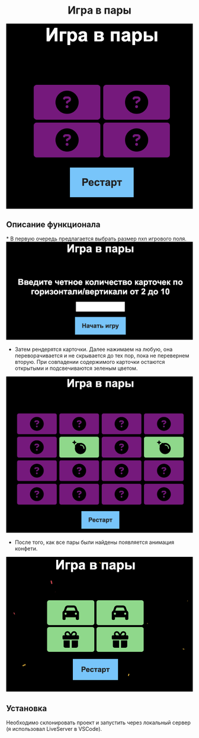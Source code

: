 <h1 align="center">Игра в пары</h1> 
<img align="center" src="https://github.com/GrigoryBoykov/illustrations/blob/main/couple/2x2.png">

<h2>Описание функционала</h2>
* В первую очередь предлагается выбрать размер nxn игрового поля. 
<img src="https://github.com/GrigoryBoykov/illustrations/blob/main/couple/main.png">

* Затем рендерятся карточки. Далее нажимаем на любую, она переворачивается и не скрывается до тех пор, пока не перевернем вторую. При совпадении содержимого карточки остаются открытыми и подсвечиваются зеленым цветом.
<img src="https://github.com/GrigoryBoykov/illustrations/blob/main/couple/Снимок%20экрана%202023-08-04%20в%2016.42.40.png">

* После того, как все пары были найдены появляется анимация конфети.
<img src="https://github.com/GrigoryBoykov/illustrations/blob/main/couple/final.png">

<h2>Установка</h2>
Необходимо склонировать проект и запустить через локальный сервер (я использовал LiveServer в VSCode).
